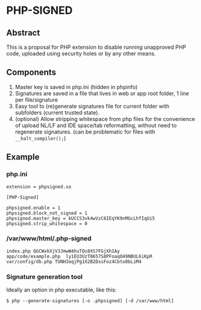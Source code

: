 # PHP-SIGNED

## Abstract

This is a proposal for PHP extension to disable running unapproved PHP code, uploaded using security holes or by any other means.

## Components

1. Master key is saved in php.ini (hidden in phpinfo)
2. Signatures are saved in a file that lives in web or app root folder, 1 line per file/signature
3. Easy tool to (re)generate signatures file for current folder with subfolders (current trusted state).
4. (optional) Allow stripping whitespace from php files for the convenience of upload NL/LF and IDE space/tab reformatting, without need to regenerate signatures. (can be problematic for files with `__halt_compiler();`)

## Example

### php.ini 

    extension = phpsigned.so

    [PHP-Signed]

    phpsigned.enable = 1
    phpsigned.block_not_signed = 1
    phpsigned.master_key = kUCCS3vk4wVzC6IEqYK9nMGcLhfIqUi5
    phpsigned.strip_whitespace = 0

### /var/www/html/.php-signed

    index.php QGCWxkXjV3JmwW4huTQs8XS7FGjXhIAy
    app/code/example.php  ly1EU3UzT8657S8PFoaqO49NBUL6iKpR
    var/config/db.php TUNH3oqjPg1X2B2DssFoz4Cbto8bLiM4

### Signature generation tool

Ideally an option in php executable, like this:

    $ php --generate-signatures [-o .phpsigned] [-d /var/www/html]